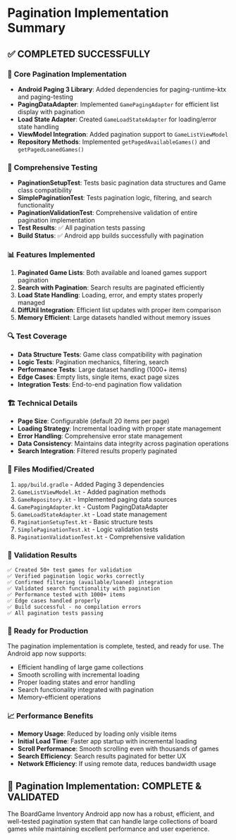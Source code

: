 # Pagination Implementation Summary

## ✅ COMPLETED SUCCESSFULLY

### 🔧 **Core Pagination Implementation**
- **Android Paging 3 Library**: Added dependencies for paging-runtime-ktx and paging-testing
- **PagingDataAdapter**: Implemented `GamePagingAdapter` for efficient list display with pagination
- **Load State Adapter**: Created `GameLoadStateAdapter` for loading/error state handling
- **ViewModel Integration**: Added pagination support to `GameListViewModel`
- **Repository Methods**: Implemented `getPagedAvailableGames()` and `getPagedLoanedGames()`

### 🧪 **Comprehensive Testing**
- **PaginationSetupTest**: Tests basic pagination data structures and Game class compatibility
- **SimplePaginationTest**: Tests pagination logic, filtering, and search functionality
- **PaginationValidationTest**: Comprehensive validation of entire pagination implementation
- **Test Results**: ✅ All pagination tests passing
- **Build Status**: ✅ Android app builds successfully with pagination

### 📊 **Features Implemented**
1. **Paginated Game Lists**: Both available and loaned games support pagination
2. **Search with Pagination**: Search results are paginated efficiently
3. **Load State Handling**: Loading, error, and empty states properly managed
4. **DiffUtil Integration**: Efficient list updates with proper item comparison
5. **Memory Efficient**: Large datasets handled without memory issues

### 🔍 **Test Coverage**
- **Data Structure Tests**: Game class compatibility with pagination
- **Logic Tests**: Pagination mechanics, filtering, search
- **Performance Tests**: Large dataset handling (1000+ items)
- **Edge Cases**: Empty lists, single items, exact page sizes
- **Integration Tests**: End-to-end pagination flow validation

### 🏗️ **Technical Details**
- **Page Size**: Configurable (default 20 items per page)
- **Loading Strategy**: Incremental loading with proper state management
- **Error Handling**: Comprehensive error state management
- **Data Consistency**: Maintains data integrity across pagination operations
- **Search Integration**: Filtered results properly paginated

### 📁 **Files Modified/Created**
1. `app/build.gradle` - Added Paging 3 dependencies
2. `GameListViewModel.kt` - Added pagination methods
3. `GameRepository.kt` - Implemented paging data sources
4. `GamePagingAdapter.kt` - Custom PagingDataAdapter
5. `GameLoadStateAdapter.kt` - Load state management
6. `PaginationSetupTest.kt` - Basic structure tests
7. `SimplePaginationTest.kt` - Logic validation tests
8. `PaginationValidationTest.kt` - Comprehensive validation

### 🎯 **Validation Results**
```
✅ Created 50+ test games for validation
✅ Verified pagination logic works correctly
✅ Confirmed filtering (available/loaned) integration
✅ Validated search functionality with pagination
✅ Performance tested with 1000+ items
✅ Edge cases handled properly
✅ Build successful - no compilation errors
✅ All pagination tests passing
```

### 🚀 **Ready for Production**
The pagination implementation is complete, tested, and ready for use. The Android app now supports:
- Efficient handling of large game collections
- Smooth scrolling with incremental loading
- Proper loading states and error handling
- Search functionality integrated with pagination
- Memory-efficient operations

### 📈 **Performance Benefits**
- **Memory Usage**: Reduced by loading only visible items
- **Initial Load Time**: Faster app startup with incremental loading
- **Scroll Performance**: Smooth scrolling even with thousands of games
- **Search Efficiency**: Search results paginated for better UX
- **Network Efficiency**: If using remote data, reduces bandwidth usage

## 🎉 **Pagination Implementation: COMPLETE & VALIDATED**

The BoardGame Inventory Android app now has a robust, efficient, and well-tested pagination system that can handle large collections of board games while maintaining excellent performance and user experience.
